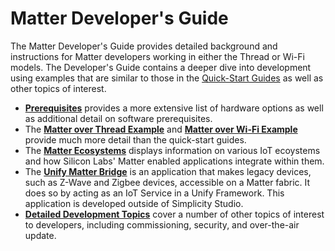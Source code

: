 # Matter Developer's Guide

The Matter Developer's Guide provides detailed background and instructions for Matter developers working in either the Thread or Wi-Fi models. The Developer's Guide contains a deeper dive into development using examples that are similar to those in the [Quick-Start Guides](/matter/{build-docspace-version}/matter-overview)
as well as other topics of interest.

- [**Prerequisites**](/matter/{build-docspace-version}/matter-prerequisites) provides a more extensive list of hardware options as well as additional detail on software prerequisites.
- The [**Matter over Thread Example**](/matter/{build-docspace-version}/matter-thread) and [**Matter over Wi-Fi Example**](/matter/{build-docspace-version}/matter-wifi) provide much more detail than the quick-start guides.
- The [**Matter Ecosystems**](/matter/{build-docspace-version}/matter-ecosystems) displays information on various IoT ecoystems and how Silicon Labs' Matter enabled applications integrate within them.
- The [**Unify Matter Bridge**](/matter/{build-docspace-version}/matter-bridge) is an application that makes legacy devices, such as Z-Wave and Zigbee devices, accessible on a Matter fabric. It does so by acting as an IoT Service in a Unify Framework. This application is developed outside of Simplicity Studio.
- [**Detailed Development Topics**](/matter/{build-docspace-version}/matter-overview-guides) cover
  a number of other topics of interest to developers, including commissioning, security, and over-the-air update.
